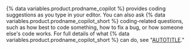 {% data variables.product.prodname_copilot %} provides coding suggestions as you type in your editor. You can also ask {% data variables.product.prodname_copilot_short %} coding-related questions, such as how best to code something, how to fix a bug, or how someone else's code works. For full details of what {% data variables.product.prodname_copilot_short %} can do, see "[AUTOTITLE](/copilot/about-github-copilot)."
